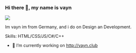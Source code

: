 ### Hi there 👋, my name is vayn
![](https://i.imgur.com/42uWPI3.png)

Im vayn im from Germany, and i do on Design an Development.

Skills: HTML/CSS/JS/C#/C++

- 🔭 I’m currently working on http://vayn.club




